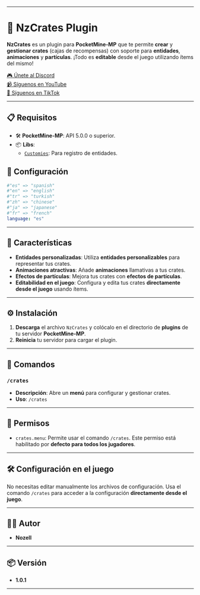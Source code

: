 
---

# 🎁 NzCrates Plugin

**NzCrates** es un plugin para **PocketMine-MP** que te permite **crear** y **gestionar crates** (cajas de recompensas) con soporte para **entidades**, **animaciones** y **partículas**. ¡Todo es **editable** desde el juego utilizando ítems del mismo!

[🎮 Únete al Discord](https://discord.gg/NvxR2SCyQY)  
[📹 Síguenos en YouTube](https://www.youtube.com/@Nozell)  
[🎵 Síguenos en TikTok](https://www.tiktok.com/@imjustnozell)

---

## 📋 Requisitos

- 🛠️ **PocketMine-MP**: API 5.0.0 o superior.
- 📦 **Libs**:
  - [`Customies`](https://github.com/CustomiesDevs/Customies): Para registro de entidades.

## 💾 Configuración
```yaml
#"es" => "spanish"
#"en" => "english"
#"tr" => "turkish"
#"zh" => "chinese"
#"ja" => "japanese"
#"fr" => "french"
language: "es"
```

---

## 🌟 Características

- **Entidades personalizadas**: Utiliza **entidades personalizables** para representar tus crates.
- **Animaciones atractivas**: Añade **animaciones** llamativas a tus crates.
- **Efectos de partículas**: Mejora tus crates con **efectos de partículas**.
- **Editabilidad en el juego**: Configura y edita tus crates **directamente desde el juego** usando ítems.

---

## ⚙️ Instalación

1. **Descarga** el archivo `NzCrates` y colócalo en el directorio de **plugins** de tu servidor **PocketMine-MP**.
2. **Reinicia** tu servidor para cargar el plugin.

---

## 📜 Comandos

### `/crates`

- **Descripción**: Abre un **menú** para configurar y gestionar crates.
- **Uso**: `/crates`

---

## 🔑 Permisos

- `crates.menu`: Permite usar el comando `/crates`. Este permiso está habilitado por **defecto para todos los jugadores**.

---

## 🛠️ Configuración en el juego

No necesitas editar manualmente los archivos de configuración. Usa el comando `/crates` para acceder a la configuración **directamente desde el juego**.

---

## 👨‍💻 Autor

- **Nozell**

---

## 📦 Versión

- **1.0.1**

---
